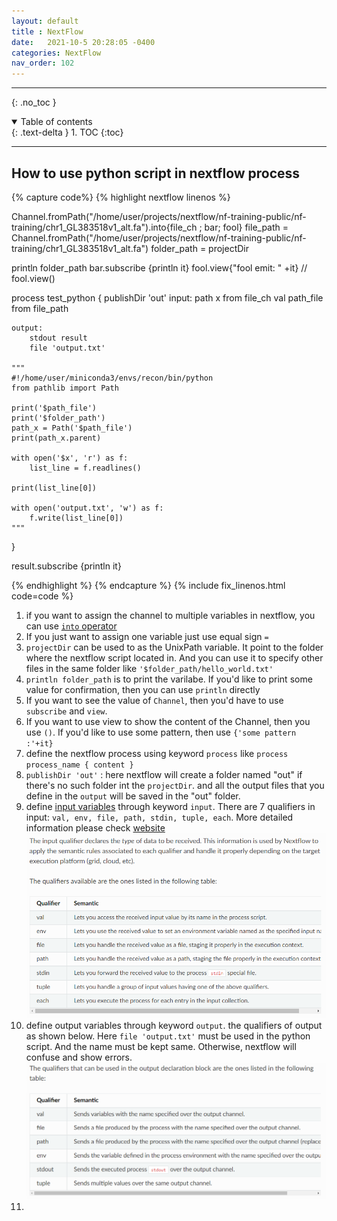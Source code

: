 ```yaml
---
layout: default
title : NextFlow
date:   2021-10-5 20:28:05 -0400
categories: NextFlow
nav_order: 102
---
```


---
{: .no_toc }

<details open markdown="block">
  <summary>
    Table of contents
  </summary>
  {: .text-delta }
1. TOC
{:toc}
</details>

---

## How to use python script in nextflow process

{% capture code%}
{% highlight nextflow linenos %}

Channel.fromPath("/home/user/projects/nextflow/nf-training-public/nf-training/chr1_GL383518v1_alt.fa").into{file_ch ; bar; fool}
file_path = Channel.fromPath("/home/user/projects/nextflow/nf-training-public/nf-training/chr1_GL383518v1_alt.fa")
folder_path = projectDir

println folder_path
bar.subscribe {println it}
fool.view{"fool emit: " +it}
// fool.view()

process test_python {
    publishDir 'out'
    input:
        path x from file_ch
        val path_file from file_path

    output:
        stdout result
        file 'output.txt'

    """
    #!/home/user/miniconda3/envs/recon/bin/python
    from pathlib import Path

    print('$path_file')
    print('$folder_path')
    path_x = Path('$path_file')
    print(path_x.parent)

    with open('$x', 'r') as f:
        list_line = f.readlines()

    print(list_line[0])

    with open('output.txt', 'w') as f:
        f.write(list_line[0])
    """

}

result.subscribe {println it}

{% endhighlight %}
{% endcapture %}
{% include fix_linenos.html code=code %}

1. if you want to assign the channel to multiple variables in nextflow, you can use [`into` operator](https://www.nextflow.io/docs/latest/operator.html#operator-into)
2. If you just want to assign one variable just use equal sign `=`
3. `projectDir` can be used to as the UnixPath variable. It point to the folder where the nextflow script located in. And you can use it to specify other files in the same folder like `'$folder_path/hello_world.txt'`
4. `println folder_path` is to print the varilabe. If you'd like to print some value for confirmation, then you can use `println` directly
5. If you want to see the value of `Channel`, then you'd have to use `subscribe` and `view`. 
6. If you want to use view to show the content of the Channel, then you use `()`. If you'd like to use some pattern, then use `{'some pattern :'+it}`
7. define the nextflow process using keyword `process` like `process process_name { content }`
8. `publishDir 'out'` : here nextflow will create a folder named "out" if there's no such folder int the `projectDir`. and all the output files that you define in the `output` will be saved in the "out" folder. 
9. define [input variables](https://www.nextflow.io/docs/latest/process.html#inputs) through keyword `input`. There are 7 qualifiers in input: `val, env, file, path, stdin, tuple, each`. More detailed information please check [website](https://www.nextflow.io/docs/latest/process.html#inputs)
![input qualifier](/assets/images/nextflow/input_qualifier.png)
10. define output variables through keyword `output`. the qualifiers of output as shown below. Here `file 'output.txt'` must be used in the python script. And the name must be kept same. Otherwise, nextflow will confuse and show errors.
![output qualifier](/assets/images/nextflow/output_qualifier.png)
11. 
